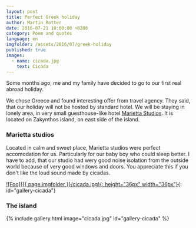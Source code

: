 ```yaml
---
layout: post
title: Perfect Greek holiday
author: Martin Rotter
date: 2016-07-21 10:00:00 +0200
category: Poem and quotes
language: en
imgfolder: /assets/2016/07/greek-holiday
published: true
images:
  - name: cicada.jpg
    text: Cicada
---
```


Some months ago, me and my family have decided to go to our first real abroad holiday.
<!--more-->

We chose Greece and found interesting offer from travel agency. They said, that our holiday will not be hosted by standard hotel. We will be staying in lonely area, in very small guesthouse-like hotel [Marietta Studios](https://www.google.cz/maps/place/Marietta+Studios+Zante+Zakynthos/@37.8321726,20.8306346,15.5z/data=!4m5!3m4!1s0x0:0xb0df501e35d557f5!8m2!3d37.834462!4d20.828275). It is located on Zakynthos island, on east side of the island.

### Marietta studios
Located in calm and sweet place, Marietta studios were perfect accomodation for us. Particularly for our baby boy who could sleep better. I have to add, that our studio had wery good noise isolation from the outside world because of very good windows and doors. You appreciate this if you don't like the loud sound made by cicadas.

[![Foo]({{ page.imgfolder }}/cicada.jpg){: height="36px" width="36px"}](#){: id="gallery-cicada"}

### The island


{% include gallery.html image="cicada.jpg" id="gallery-cicada" %}